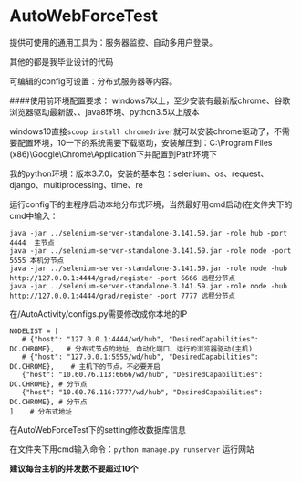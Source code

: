 # AutoWebForceTest
  提供可使用的通用工具为：服务器监控、自动多用户登录。
  
  其他的都是我毕业设计的代码
  
  可编辑的config可设置：分布式服务器等内容。
  

  ####使用前环境配置要求：
  windows7以上，至少安装有最新版chrome、谷歌浏览器驱动最新版、、java8环境、python3.5以上版本
  
  windows10直接`scoop install chromedriver`就可以安装chrome驱动了，不需要配置环境，10一下的系统需要下载驱动，安装解压到：C:\Program Files (x86)\Google\Chrome\Application下并配置到Path环境下

  我的python环境：版本3.7.0，安装的基本包：selenium、os、request、django、multiprocessing、time、re
  
  运行config下的主程序启动本地分布式环境，当然最好用cmd启动(在文件夹下的cmd中输入：
  ```
  java -jar ../selenium-server-standalone-3.141.59.jar -role hub -port 4444  主节点
  java -jar ../selenium-server-standalone-3.141.59.jar -role node -port 5555 本机分节点
  java -jar ../selenium-server-standalone-3.141.59.jar -role node -hub http://127.0.0.1:4444/grad/register -port 6666 远程分节点
  java -jar ../selenium-server-standalone-3.141.59.jar -role node -hub http://127.0.0.1:4444/grad/register -port 7777 远程分节点
  ```
  
  在/AutoActivity/configs.py需要修改成你本地的IP
  ```
  NODELIST = [
     # {"host": "127.0.0.1:4444/wd/hub", "DesiredCapabilities": DC.CHROME},   # 分布式节点的地址、自动化端口、运行的浏览器驱动(主机)
     # {"host": "127.0.0.1:5555/wd/hub", "DesiredCapabilities": DC.CHROME},    # 主机下的节点，不必要开启
     {"host": "10.60.76.113:6666/wd/hub", "DesiredCapabilities": DC.CHROME}, # 分节点
     {"host": "10.60.76.116:7777/wd/hub", "DesiredCapabilities": DC.CHROME}, # 分节点
]    # 分布式地址
```

  在AutoWebForceTest下的setting修改数据库信息
  
  在文件夹下用cmd输入命令：`python manage.py runserver` 运行网站
  
  **建议每台主机的并发数不要超过10个**